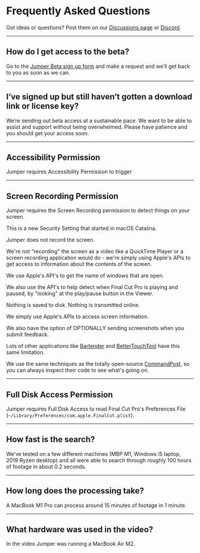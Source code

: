 # Frequently Asked Questions

Got ideas or questions? Post them on our [Discussions page](https://github.com/GetJumper/docs/discussions) or [Discord](https://discord.com/invite/3JFNYAfwSb).

---

## How do I get access to the beta?

Go to the [Jumper Beta sign up form](https://forms.gle/Rk6ZezAaVzKPanH46) and make a request and we’ll get back to you as soon as we can.

---

##  I’ve signed up but still haven’t gotten a download link or license key?

We’re sending out beta access at a sustainable pace. We want to be able to assist and support without being overwhelmed. Please have patience and you should get your access soon.

---

## Accessibility Permission

Jumper requires Accessibility Permission to trigger

---

## Screen Recording Permission

Jumper requires the Screen Recording permission to detect things on your screen.

This is a new Security Setting that started in macOS Catalina.

Jumper does not record the screen.

We're not "recording" the screen as a video like a QuickTime Player or a screen recording application would do - we're simply using Apple's APIs to get access to information about the contents of the screen.

We use Apple's API's to get the name of windows that are open.

We also use the API's to help detect when Final Cut Pro is playing and paused, by "looking" at the play/pause button in the Viewer.

Nothing is saved to disk. Nothing is transmitted online.

We simply use Apple's APIs to access screen information.

We also have the option of OPTIONALLY sending screenshots when you submit feedback.

Lots of other applications like [Bartender](https://www.macbartender.com/Screen-Recording-Permission/) and [BetterTouchTool](https://folivora.ai/blog/post/13011/) have this same limitation.

We use the same techniques as the totally open-source [CommandPost](https://commandpost.io), so you can always inspect their code to see what's going on.

---

## Full Disk Access Permission

Jumper requires Full Disk Access to read Final Cut Pro's Preferences File (`~/Library/Preferences/com.apple.FinalCut.plist`).

---

## How fast is the search?

We’ve tested on a few different machines (MBP M1, Windows i5 laptop, 2019 Ryzen desktop) and all were able to search through roughly 100 hours of footage in about 0.2 seconds.

---

## How long does the processing take?

A MacBook M1 Pro can process around 15 minutes of footage in 1 minute.

---

## What hardware was used in the video?

In the video Jumper was running a MacBook Air M2.